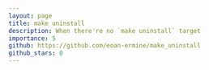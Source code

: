 ```yaml
---
layout: page
title: make uninstall
description: When there're no `make uninstall` target 
importance: 5
github: https://github.com/eoan-ermine/make_uninstall
github_stars: 0
---
```


